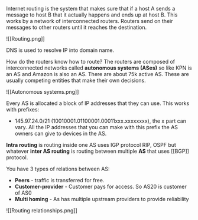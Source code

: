 Internet routing is the system that makes sure that if a host A sends a message to host B that it actually happens and ends up at host B. This works by a network of interconnected routers. Routers send on their messages to other routers until it reaches the destination.  

![[Routing.png]]

DNS is used to resolve IP into domain name. 

How do the routers know how to route? The routers are composed of interconnected networks called **autonomous systems (ASes)** so like KPN is an AS and Amazon is also an AS. There are about 75k active AS. These are usually competing entities that make their own decisions. 

![[Autonomous systems.png]]

Every AS is allocated a block of IP addresses that they can use. This works with prefixes:

- 145.97.24.0/21 (10010001.01100001.00011xxx.xxxxxxxx), the x part can vary. All the IP addresses that you can make with this prefix the AS owners can give to devices in the AS. 

**Intra routing** is routing inside one AS uses IGP protocol RIP, OSPF but whatever
**inter AS routing** is routing between multiple **AS** that uses [[BGP]] protocol. 

You have 3 types of relations between AS:

- **Peers** - traffic is transferred for free. 
- **Customer-provider** - Customer pays for access. So AS20 is customer of AS0
- **Multi homing** - As has multiple upstream providers to provide reliability

![[Routing relationships.png]]



